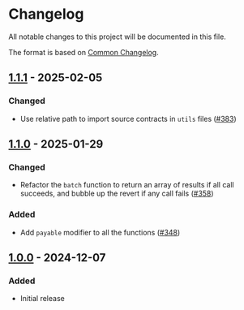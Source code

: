 # Changelog

All notable changes to this project will be documented in this file.

The format is based on [Common Changelog](https://common-changelog.org/).

[1.1.1]: https://github.com/sablier-labs/flow/compare/v1.1.0...v1.1.1
[1.1.0]: https://github.com/sablier-labs/flow/compare/v1.0.0...v1.1.0
[1.0.0]: https://github.com/sablier-labs/flow/releases/tag/v1.0.0

## [1.1.1] - 2025-02-05

### Changed

- Use relative path to import source contracts in `utils` files ([#383](https://github.com/sablier-labs/flow/pull/383))

## [1.1.0] - 2025-01-29

### Changed

- Refactor the `batch` function to return an array of results if all call succeeds, and bubble up the revert if any call
  fails ([#358](https://github.com/sablier-labs/flow/pull/358))

### Added

- Add `payable` modifier to all the functions ([#348](https://github.com/sablier-labs/flow/pull/348))

## [1.0.0] - 2024-12-07

### Added

- Initial release
